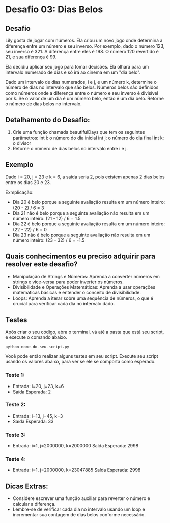 # Desafio 03: Dias Belos

## Desafio
Lily gosta de jogar com números. Ela criou um novo jogo onde determina a diferença entre um número e seu inverso. Por exemplo, dado o número 123, seu inverso é 321. A diferença entre eles é 198. O número 120 revertido é 21, e sua diferença é 99.

Ela decidiu aplicar seu jogo para tomar decisões. Ela olhará para um intervalo numerado de dias e só irá ao cinema em um "dia belo".

Dado um intervalo de dias numerados, i e j, e um número k, determine o número de dias no intervalo que são belos. Números belos são definidos como números onde a diferença entre o número e seu inverso é divisível por k. Se o valor de um dia é um número belo, então é um dia belo. Retorne o número de dias belos no intervalo.

## Detalhamento do Desafio:
1. Crie uma função chamada beautifulDays que tem os seguintes parâmetros:
    int i: o número do dia inicial
    int j: o número do dia final
    int k: o divisor
2. Retorne o número de dias belos no intervalo entre i e j.

## Exemplo
Dado i = 20, j = 23 e k = 6, a saída seria 2, pois existem apenas 2 dias belos entre os dias 20 e 23.

Exmplicação:
- Dia 20 é belo porque a seguinte avaliação resulta em um número inteiro: (20 - 2) / 6 = 3
- Dia 21 não é belo porque a seguinte avaliação não resulta em um número inteiro: (21 - 12) / 6 = 1.5
- Dia 22 é belo porque a seguinte avaliação resulta em um número inteiro: (22 - 22) / 6 = 0
- Dia 23 não é belo porque a seguinte avaliação não resulta em um número inteiro: (23 - 32) / 6 = -1.5

## Quais conhecimentos eu preciso adquirir para resolver este desafio?
- Manipulação de Strings e Números: Aprenda a converter números em strings e vice-versa para poder inverter os números.
- Divisibilidade e Operações Matemáticas: Aprenda a usar operações matemáticas básicas e entender o conceito de divisibilidade.
- Loops: Aprenda a iterar sobre uma sequência de números, o que é crucial para verificar cada dia no intervalo dado.

## Testes
Após criar o seu código, abra o terminal, vá até a pasta que está seu script, e execute o comando abaixo.

```
python nome-do-seu-script.py
```

Você pode então realizar alguns testes em seu script. Execute seu script usando os valores abaixo, para ver se ele se comporta como esperado.

### Teste 1: 
- Entrada: i=20, j=23, k=6
- Saída Esperada: 2

### Teste 2: 
- Entrada: i=13, j=45, k=3
- Saída Esperada: 33

### Teste 3: 
- Entrada: i=1, j=2000000, k=2000000
Saída Esperada: 2998

### Teste 4: 
- Entrada: i=1, j=2000000, k=23047885
Saída Esperada: 2998

## Dicas Extras:
- Considere escrever uma função auxiliar para reverter o número e calcular a diferença.
- Lembre-se de verificar cada dia no intervalo usando um loop e incrementar sua contagem de dias belos conforme necessário.